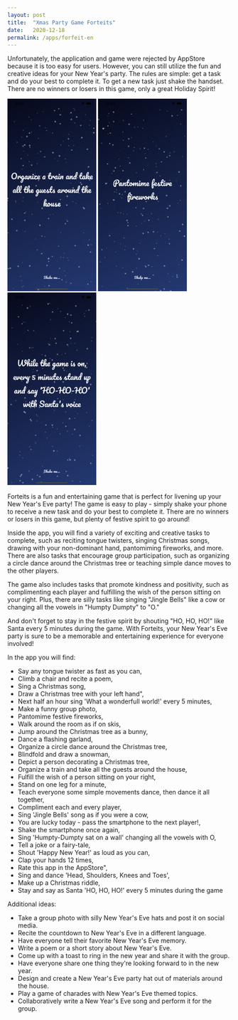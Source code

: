 ```yaml
---
layout: post
title:  "Xmas Party Game Forteits"
date:   2020-12-18
permalink: /apps/forfeit-en
---
```

Unfortunately, the application and game were rejected by AppStore because it is too easy for users. However, you can still utilize the fun and creative ideas for your New Year's party.
The rules are simple: get a task and do your best to complete it. To get a new task just shake the handset. There are no winners or losers in this game, only a great Holiday Spirit! 

<img src="/assets/images/forfeit/1.png" width="200"/>
<img src="/assets/images/forfeit/2.png" width="200"/>
<img src="/assets/images/forfeit/3.png" width="200"/>

Forteits is a fun and entertaining game that is perfect for livening up your New Year's Eve party! The game is easy to play - simply shake your phone to receive a new task and do your best to complete it. There are no winners or losers in this game, but plenty of festive spirit to go around!

Inside the app, you will find a variety of exciting and creative tasks to complete, such as reciting tongue twisters, singing Christmas songs, drawing with your non-dominant hand, pantomiming fireworks, and more. There are also tasks that encourage group participation, such as organizing a circle dance around the Christmas tree or teaching simple dance moves to the other players.

The game also includes tasks that promote kindness and positivity, such as complimenting each player and fulfilling the wish of the person sitting on your right. Plus, there are silly tasks like singing "Jingle Bells" like a cow or changing all the vowels in "Humpty Dumpty" to "O."

And don't forget to stay in the festive spirit by shouting "HO, HO, HO!" like Santa every 5 minutes during the game. With Forteits, your New Year's Eve party is sure to be a memorable and entertaining experience for everyone involved!

In the app you will find:

* Say any tongue twister as fast as you can,
* Climb a chair and recite a poem,
* Sing a Christmas song,
* Draw a Christmas tree with your left hand",
* Next half an hour sing 'What a wonderfull world!' every 5 minutes,
* Make a funny group photo,
* Pantomime festive fireworks,
* Walk around the room as if on skis,
* Jump around the Christmas tree as a bunny,
* Dance a flashing garland,
* Organize a circle dance around the Christmas tree,
* Blindfold and draw a snowman,
* Depict a person decorating a Christmas tree,
* Organize a train and take all the guests around the house,
* Fulfill the wish of a person sitting on your right,
* Stand on one leg for a minute,
* Teach everyone some simple movements dance, then dance it all together,
* Compliment each and every player,
* Sing 'Jingle Bells' song as if you were a cow,
* You are lucky today - pass the smartphone to the next player!,
* Shake the smartphone once again,
* Sing 'Humpty-Dumpty sat on a wall' changing all the vowels with O,
* Tell a joke or a fairy-tale,
* Shout 'Happy New Year!' as loud as you can,
* Clap your hands 12 times,
* Rate this app in the AppStore",
* Sing and dance 'Head, Shoulders, Knees and Toes',
* Make up a Christmas riddle,
* Stay and say as Santa 'HO, HO, HO!' every 5 minutes during the game

Additional ideas: 

* Take a group photo with silly New Year's Eve hats and post it on social media.
* Recite the countdown to New Year's Eve in a different language.
* Have everyone tell their favorite New Year's Eve memory.
* Write a poem or a short story about New Year's Eve.
* Come up with a toast to ring in the new year and share it with the group.
* Have everyone share one thing they're looking forward to in the new year.
* Design and create a New Year's Eve party hat out of materials around the house.
* Play a game of charades with New Year's Eve themed topics.
* Collaboratively write a New Year's Eve song and perform it for the group.
